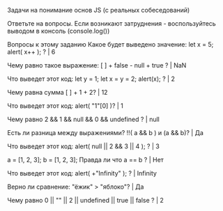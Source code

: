 Задачи на понимание основ JS (с реальных собеседований)

Ответьте на вопросы. Если возникают затруднения - воспользуйтесь выводом в консоль (console.log())

Вопросы к этому заданию
Какое будет выведено значение: let x = 5; alert( x++ ); ? | 6

Чему равно такое выражение: [ ] + false - null + true ? | NaN

Что выведет этот код: let y = 1; let x = y = 2; alert(x); ? | 2

Чему равна сумма [ ] + 1 + 2? | 12

Что выведет этот код: alert( "1"[0] )? | 1

Чему равно 2 && 1 && null && 0 && undefined ? | null

Есть ли разница между выражениями? !!( a && b ) и (a && b)? | Да

Что выведет этот код: alert( null || 2 && 3 || 4 ); ? | 3

a = [1, 2, 3]; b = [1, 2, 3]; Правда ли что a == b ? | Нет

Что выведет этот код: alert( +"Infinity" ); ? | Infinity

Верно ли сравнение: "ёжик" > "яблоко"? | Да

Чему равно 0 || "" || 2 || undefined || true || falsе ? | 2 